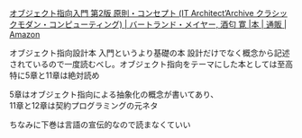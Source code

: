 [オブジェクト指向入門 第2版 原則・コンセプト (IT Architect’Archive クラシックモダン・コンピューティング) | バートランド・メイヤー, 酒匂 寛 |本 | 通販 | Amazon](https://www.amazon.co.jp/%E3%82%AA%E3%83%96%E3%82%B8%E3%82%A7%E3%82%AF%E3%83%88%E6%8C%87%E5%90%91%E5%85%A5%E9%96%80-%E7%AC%AC2%E7%89%88-%E5%8E%9F%E5%89%87%E3%83%BB%E3%82%B3%E3%83%B3%E3%82%BB%E3%83%97%E3%83%88-Architect%E2%80%99Archive-%E3%82%AF%E3%83%A9%E3%82%B7%E3%83%83%E3%82%AF%E3%83%A2%E3%83%80%E3%83%B3%E3%83%BB%E3%82%B3%E3%83%B3%E3%83%94%E3%83%A5%E3%83%BC%E3%83%86%E3%82%A3%E3%83%B3%E3%82%B0/dp/4798111112)

オブジェクト指向設計本  入門というより基礎の本
設計だけでなく概念から記述されているので一度読むべし。オブジェクト指向をテーマにした本としては至高  
特に5章と11章は絶対読め

5章はオブジェクト指向による抽象化の概念が書いてあり、  
11章と12章は契約プログラミングの元ネタ

ちなみに下巻は言語の宣伝的なので読まなくていい
